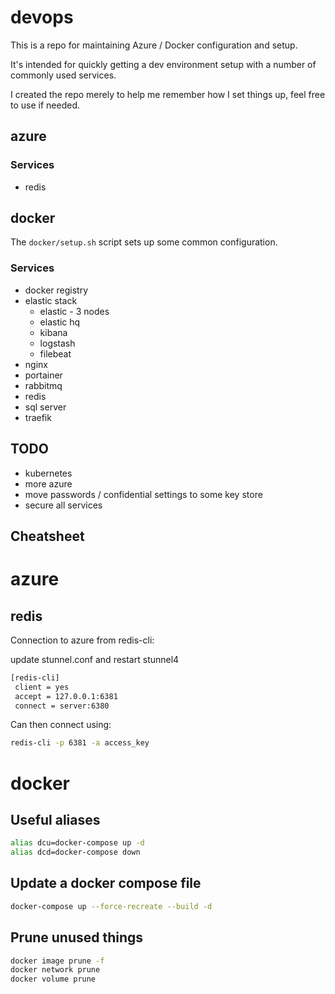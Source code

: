 # devops

This is a repo for maintaining Azure / Docker configuration and setup.

It's intended for quickly getting a dev environment setup with a number of commonly used services. 

I created the repo merely to help me remember how I set things up, feel free to use if needed.

## azure

### Services

* redis

## docker

The `docker/setup.sh` script sets up some common configuration. 

### Services

* docker registry
* elastic stack
    * elastic - 3 nodes
    * elastic hq
    * kibana
    * logstash
    * filebeat
* nginx
* portainer
* rabbitmq
* redis
* sql server
* traefik

## TODO

* kubernetes
* more azure
* move passwords / confidential settings to some key store
* secure all services


## Cheatsheet

# azure

## redis
Connection to azure from redis-cli:

update stunnel.conf and restart stunnel4

```bash
[redis-cli]
 client = yes
 accept = 127.0.0.1:6381
 connect = server:6380
 ```
Can then connect using:
```bash
redis-cli -p 6381 -a access_key
```

# docker

## Useful aliases
```bash
alias dcu=docker-compose up -d
alias dcd=docker-compose down
```
## Update a docker compose file
```bash
docker-compose up --force-recreate --build -d
```

## Prune unused things
```bash
docker image prune -f
docker network prune 
docker volume prune
```
